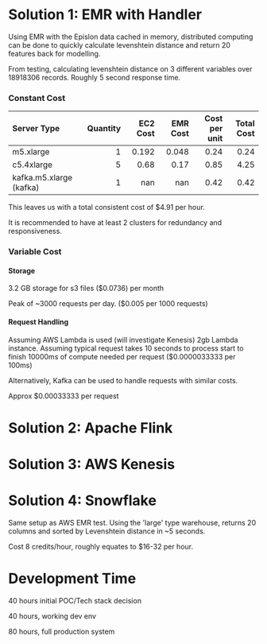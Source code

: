 # Solution 1: EMR with Handler

Using EMR with the Epislon data cached in memory, 
distributed computing can be done to quickly calculate levenshtein distance
and return 20 features back for modelling.

From testing, calculating levenshtein distance on 3 different variables over 18918306 records.
Roughly 5 second response time.

### Constant Cost

 Server Type             |   Quantity |   EC2 Cost |   EMR Cost |   Cost per unit |   Total Cost |
:------------------------|-----------:|-----------:|-----------:|----------------:|-------------:|
 m5.xlarge               |          1 |      0.192 |      0.048 |            0.24 |         0.24 |
 c5.4xlarge              |          5 |      0.68  |      0.17  |            0.85 |         4.25 |
 kafka.m5.xlarge (kafka) |          1 |    nan     |    nan     |            0.42 |         0.42 |

This leaves us with a total consistent cost of $4.91 per hour.

It is recommended to have at least 2 clusters for redundancy and responsiveness.

### Variable Cost
#### Storage
3.2 GB storage for s3 files ($0.0736) per month

Peak of ~3000 requests per day. ($0.005 per 1000 requests)

#### Request Handling
Assuming AWS Lambda is used (will investigate Kenesis)
2gb Lambda instance. Assuming typical request takes 10 seconds to process start to finish
10000ms of compute needed per request ($0.0000033333 per 100ms)

Alternatively, Kafka can be used to handle requests with similar costs.

Approx $0.00033333 per request

# Solution 2: Apache Flink

# Solution 3: AWS Kenesis

# Solution 4: Snowflake
Same setup as AWS EMR test. Using the 'large' type warehouse, returns 20 columns
and sorted by Levenshtein distance in ~5 seconds. 

Cost 8 credits/hour, roughly equates to $16-32 per hour. 




# Development Time
40 hours initial POC/Tech stack decision

40 hours, working dev env

80 hours, full production system